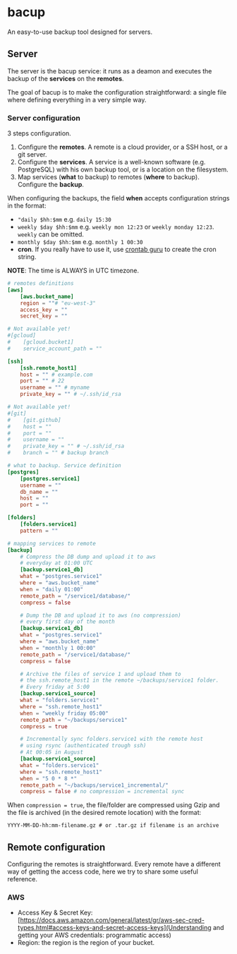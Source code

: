 # bacup

An easy-to-use backup tool designed for servers.

## Server

The server is the bacup service: it runs as a deamon and executes the backup of the **services** on the **remotes**.

The goal of bacup is to make the configuration straightforward: a single file where defining everything in a very simple way.

### Server configuration

3 steps configuration.

1. Configure the **remotes**. A remote is a cloud provider, or a SSH host, or a git server.
2. Configure the **services**. A service is a well-known software (e.g. PostgreSQL) with his own backup tool, or is a location on the filesystem.
3. Map services (**what** to backup) to remotes (**where** to backup). Configure the **backup**.

When configuring the backups, the field **when** accepts configuration strings in the format:

- `"daily $hh:$mm` e.g. `daily 15:30`
- `weekly $day $hh:$mm` e.g. `weekly mon 12:23` or `weekly monday 12:23`. `weekly` can be omitted.
- `monthly $day $hh:$mm` e.g. `monthly 1 00:30`
- **cron**. If you really have to use it, use [crontab guru](https://crontab.guru/) to create the cron string.

**NOTE**: The time is ALWAYS in UTC timezone.

```toml
# remotes definitions
[aws]
    [aws.bucket_name]
    region = ""# "eu-west-3"
    access_key = ""
    secret_key = ""

# Not available yet!
#[gcloud]
#    [gcloud.bucket1]
#    service_account_path = ""

[ssh]
    [ssh.remote_host1]
    host = "" # example.com
    port = "" # 22
    username = "" # myname
    private_key = "" # ~/.ssh/id_rsa

# Not available yet!
#[git]
#    [git.github]
#    host = ""
#    port = ""
#    username = ""
#    private_key = "" # ~/.ssh/id_rsa
#    branch = "" # backup branch

# what to backup. Service definition
[postgres]
    [postgres.service1]
    username = ""
    db_name = ""
    host = ""
    port = ""

[folders]
    [folders.service1]
    pattern = ""

# mapping services to remote
[backup]
    # Compress the DB dump and upload it to aws
    # everyday at 01:00 UTC
    [backup.service1_db]
    what = "postgres.service1"
    where = "aws.bucket_name"
    when = "daily 01:00"
    remote_path = "/service1/database/"
    compress = false

    # Dump the DB and upload it to aws (no compression)
    # every first day of the month
    [backup.service1_db]
    what = "postgres.service1"
    where = "aws.bucket_name"
    when = "monthly 1 00:00"
    remote_path = "/service1/database/"
    compress = false

    # Archive the files of service 1 and upload them to
    # the ssh.remote_host1 in the remote ~/backups/service1 folder.
    # Every friday at 5:00
    [backup.service1_source]
    what = "folders.service1"
    where = "ssh.remote_host1"
    when = "weekly friday 05:00"
    remote_path = "~/backups/service1"
    compress = true

    # Incrementally sync folders.service1 with the remote host
    # using rsync (authenticated trough ssh)
    # At 00:05 in August
    [backup.service1_source]
    what = "folders.service1"
    where = "ssh.remote_host1"
    when = "5 0 * 8 *"
    remote_path = "~/backups/service1_incremental/"
    compress = false # no compression = incremental sync
```

When `compression = true`, the file/folder are compressed using Gzip and the file is archived (in the desired remote location) with the format:

```
YYYY-MM-DD-hh:mm-filename.gz # or .tar.gz if filename is an archive
```

## Remote configuration

Configuring the remotes is straightforward. Every remote have a different way of getting the access code, here we try to share some useful reference.

### AWS

- Access Key & Secret Key: [https://docs.aws.amazon.com/general/latest/gr/aws-sec-cred-types.html#access-keys-and-secret-access-keys](Understanding and getting your AWS credentials: programmatic access)
- Region: the region is the region of your bucket.
